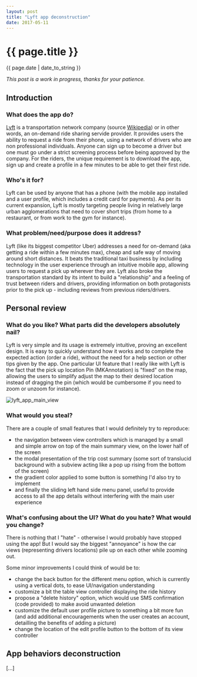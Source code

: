 ```yaml
---
layout: post
title: "Lyft app deconstruction"
date: 2017-05-11
---
```

<h1>{{ page.title }}</h1>
<p class="meta">{{ page.date | date_to_string }}</p>

_This post is a work in progress, thanks for your patience._

## Introduction
### What does the app do?
[Lyft][1] is a transportation network company (source [Wikipedia][2]) or in other words, an on-demand ride sharing servide provider.
It provides users the ability to request a ride from their phone, using a network of drivers who are non professional individuals.
Anyone can sign up to become a driver but one must go under a strict screening process before being approved by the company.
For the riders, the unique requirement is to download the app, sign up and create a profile in a few minutes to be able to get their first ride.

### Who's it for?
Lyft can be used by anyone that has a phone (with the mobile app installed and a user profile, which includes a credit card for payments).
As per its current expansion, Lyft is mostly targeting people living in relatively large urban agglomerations that need to cover short trips (from home to a restaurant, or from work to the gym for instance).

### What problem/need/purpose does it address?
Lyft (like its biggest competitor Uber) addresses a need for on-demand (aka getting a ride within a few minutes max), cheap and safe way of moving around short distances.
It beats the traditional taxi business by including technology in the user experience through an intuitive mobile app, allowing users to request a pick up wherever they are.
Lyft also broke the transportation standard by its intent to build a "relationship" and a feeling of trust between riders and drivers, providing information on both protagonists prior to the pick up - including reviews from previous riders/drivers.


## Personal review
### What do you like? What parts did the developers absolutely nail?
Lyft is very simple and its usage is extremely intuitive, proving an excellent design.
It is easy to quickly understand how it works and to complete the expected action (order a ride), without the need for a help section or other tips given by the app.
One particular UI feature that I really like with Lyft is the fact that the pick up location Pin (MKAnnotation) is "fixed" on the map, allowing the users to simplify adjust the map to their desired location instead of dragging the pin (which would be cumbersome if you need to zoom or unzoom for instance).

![lyft_app_main_view](https://cloud.githubusercontent.com/assets/8300361/25978189/a56c3196-3675-11e7-942b-00fec35d5e2b.png)

### What would you steal?
There are a couple of small features that I would definitely try to reproduce:
- the navigation between view controllers which is managed by a small and simple arrow on top of the main summary view, on the lower half of the screen
- the modal presentation of the trip cost summary (some sort of translucid background with a subview acting like a pop up rising from the bottom of the screen)
- the gradient color applied to some button is something I'd also try to implement
- and finally the sliding left hand side menu panel, useful to provide access to all the app details without interfering with the main user experience

### What's confusing about the UI? What do you hate? What would you change?
There is nothing that I "hate" - otherwise I would probably have stopped using the app!
But I would say the biggest "annoyance" is how the car views (representing drivers locations) pile up on each other while zooming out.

Some minor improvements I could think of would be to:
- change the back button for the different menu option, which is currently using a vertical dots, to ease UI/navigation understanding
- customize a bit the table view controller displaying the ride history
- propose a "delete history" option, which would use SMS confirmation (code provided) to make avoid unwanted deletion
- customize the default user profile picture to something a bit more fun (and add additional encouragements when the user creates an account, detailling the benefits of adding a picture)
- change the location of the edit profile button to the bottom of its view controller


## App behaviors deconstruction
[...]


[1]: https://www.lyft.com/
[2]: https://en.wikipedia.org/wiki/Lyft